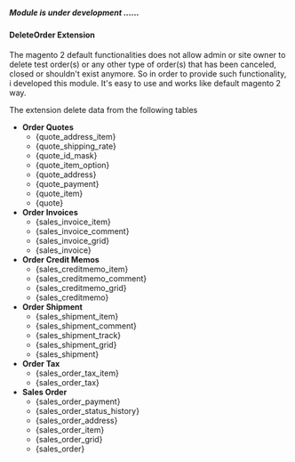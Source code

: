 ##### Module is under development ......

#### DeleteOrder Extension

The magento 2 default functionalities does not allow admin or site owner to delete test order(s) or any other type of order(s) that has been canceled, closed or shouldn't exist anymore.
So in order to provide such functionality, i developed this module. 
It's easy to use and works like default magento 2 way. 


The extension delete data from the following tables
 - **Order Quotes** 
    - {quote_address_item}
    - {quote_shipping_rate}
    - {quote_id_mask}
    - {quote_item_option}
    - {quote_address}
    - {quote_payment}
    - {quote_item}
    - {quote}
 - **Order Invoices**
    - {sales_invoice_item}
    - {sales_invoice_comment}
    - {sales_invoice_grid}
    - {sales_invoice}
 - **Order Credit Memos**
    - {sales_creditmemo_item}
    - {sales_creditmemo_comment}
    - {sales_creditmemo_grid}
    - {sales_creditmemo}
 - **Order Shipment**
    - {sales_shipment_item}
    - {sales_shipment_comment}
    - {sales_shipment_track}
    - {sales_shipment_grid}
    - {sales_shipment}
 - **Order Tax**
    - {sales_order_tax_item}
    - {sales_order_tax}
 - **Sales Order**
    - {sales_order_payment}
    - {sales_order_status_history}
    - {sales_order_address}
    - {sales_order_item}
    - {sales_order_grid}
    - {sales_order}